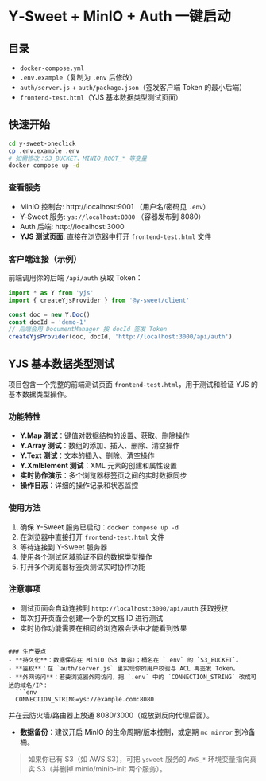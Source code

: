 # Y‑Sweet + MinIO + Auth 一键启动

## 目录
- `docker-compose.yml`
- `.env.example`（复制为 `.env` 后修改）
- `auth/server.js` + `auth/package.json`（签发客户端 Token 的最小后端）
- `frontend-test.html`（YJS 基本数据类型测试页面）

## 快速开始
```bash
cd y-sweet-oneclick
cp .env.example .env
# 如需修改：S3_BUCKET、MINIO_ROOT_* 等变量
docker compose up -d
```

### 查看服务
- MinIO 控制台: http://localhost:9001  （用户名/密码见 `.env`）
- Y‑Sweet 服务: `ys://localhost:8080`  （容器发布到 8080）
- Auth 后端: http://localhost:3000
- **YJS 测试页面**: 直接在浏览器中打开 `frontend-test.html` 文件

### 客户端连接（示例）
前端调用你的后端 `/api/auth` 获取 Token：
```ts
import * as Y from 'yjs'
import { createYjsProvider } from '@y-sweet/client'

const doc = new Y.Doc()
const docId = 'demo-1'
// 后端会用 DocumentManager 按 docId 签发 Token
createYjsProvider(doc, docId, 'http://localhost:3000/api/auth')
```

## YJS 基本数据类型测试

项目包含一个完整的前端测试页面 `frontend-test.html`，用于测试和验证 YJS 的基本数据类型操作。

### 功能特性
- **Y.Map 测试**：键值对数据结构的设置、获取、删除操作
- **Y.Array 测试**：数组的添加、插入、删除、清空操作
- **Y.Text 测试**：文本的插入、删除、清空操作
- **Y.XmlElement 测试**：XML 元素的创建和属性设置
- **实时协作演示**：多个浏览器标签页之间的实时数据同步
- **操作日志**：详细的操作记录和状态监控

### 使用方法
1. 确保 Y-Sweet 服务已启动：`docker compose up -d`
2. 在浏览器中直接打开 `frontend-test.html` 文件
3. 等待连接到 Y-Sweet 服务器
4. 使用各个测试区域验证不同的数据类型操作
5. 打开多个浏览器标签页测试实时协作功能

### 注意事项
- 测试页面会自动连接到 `http://localhost:3000/api/auth` 获取授权
- 每次打开页面会创建一个新的文档 ID 进行测试
- 实时协作功能需要在相同的浏览器会话中才能看到效果
```

### 生产要点
- **持久化**：数据保存在 MinIO（S3 兼容）；桶名在 `.env` 的 `S3_BUCKET`。
- **鉴权**：在 `auth/server.js` 里实现你的用户校验与 ACL 再签发 Token。
- **外网访问**：若要浏览器外网访问，把 `.env` 中的 `CONNECTION_STRING` 改成可达的域名/IP：
  ```env
  CONNECTION_STRING=ys://example.com:8080
  ```
  并在云防火墙/路由器上放通 8080/3000（或放到反向代理后面）。
- **数据备份**：建议开启 MinIO 的生命周期/版本控制，或定期 `mc mirror` 到冷备桶。

> 如果你已有 S3（如 AWS S3），可把 `ysweet` 服务的 `AWS_*` 环境变量指向真实 S3（并删掉 minio/minio-init 两个服务）。
